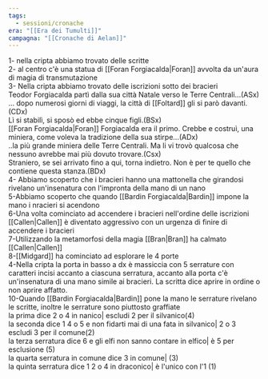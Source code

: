 ```yaml
---
tags:
  - sessioni/cronache
era: "[[Era dei Tumulti]]"
campagna: "[[Cronache di Aelan]]"
---
```

1- nella cripta abbiamo trovato delle scritte  
2- al centro c'è una statua di [[Foran Forgiacalda|Foran]] avvolta da un'aura di magia di transmutazione  
3- Nella cripta abbiamo trovato delle iscrizioni sotto dei bracieri  
Teodor Forgiacalda partì dalla sua città Natale verso le Terre Centrali...(ASx)  
... dopo numerosi giorni di viaggi, la città di [[Foltard]] gli si parò davanti.(CDx)  
Lì si stabilì, si sposò ed ebbe cinque figli.(BSx)  
[[Foran Forgiacalda|Foran]] Forgiacalda era il primo. Crebbe e costruì, una miniera, come voleva la tradizione della sua stirpe...(ADx)  
..la più grande miniera delle Terre Centrali. Ma li vi trovò qualcosa che nessuno avrebbe mai più dovuto trovare.(Csx)  
Straniero, se sei arrivato fino a qui, torna indietro. Non è per te quello che contiene questa stanza.(BDx)  
4- Abbiamo scoperto che i bracieri hanno una mattonella che girandosi rivelano un'insenatura con l'impronta della mano di un nano  
5-Abbiamo scoperto che quando [[Bardin Forgiacalda|Bardin]] impone la mano i nracieri si acendono  
6-Una volta cominciato ad accendere i bracieri nell'ordine delle iscrizioni [[Callen|Callen]] è diventato aggressivo con un urgenza di finire di accendere i bracieri  
7-Utilizzando la metamorfosi della magia [[Bran|Bran]] ha calmato [[Callen|Callen]]  
8-[[Midgard]] ha cominciato ad esplorare le 4 porte  
4-Nella cripta la porta in basso a dx è massiccia con 5 serrature con caratteri incisi accanto a ciascuna serratura, accanto alla porta c'è un'insenatura di una mano simile ai bracieri. La scritta dice aprire in ordine o non aprire affatto.  
10-Quando [[Bardin Forgiacalda|Bardin]] pone la mano le serrature rivelano le scritte, inoltre le serrature sono piuttosto graffiate  
la prima dice 2 o 4 in nanico| escludi 2 per il silvanico(4)  
la seconda dice 1 4 o 5 e non fidarti mai di una fata in silvanico| 2 o 3 escludi 3 per il comune(2)  
la terza serratura dice 6 e gli elfi non sanno contare in elfico| è 5 per esclusione (5)  
la quarta serratura in comune dice 3 in comune| (3)  
la quinta serratura dice 1 2 o 4 in draconico| è l'unico con l'1 (1)